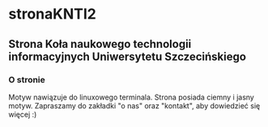 # stronaKNTI2
## Strona Koła naukowego technologii informacyjnych Uniwersytetu Szczecińskiego

### O stronie
Motyw nawiązuje do linuxowego terminala.
Strona posiada ciemny i jasny motyw.
Zapraszamy do zakładki "o nas" oraz "kontakt", aby dowiedzieć się więcej :) 
